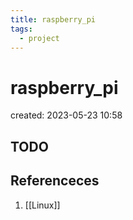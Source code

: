 ```yaml
---
title: raspberry_pi
tags:
  - project
---
```


# raspberry_pi
created: 2023-05-23 10:58

## TODO

## Referenceces
1. [[Linux]]